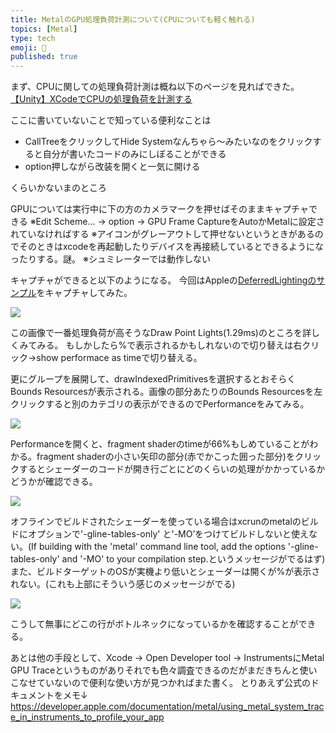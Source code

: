 ```yaml
---
title: MetalのGPU処理負荷計測について(CPUについても軽く触れる)
topics: [Metal]
type: tech
emoji: 💛
published: true
---
```

まず、CPUに関しての処理負荷計測は概ね以下のページを見ればできた。
[【Unity】XCodeでCPUの処理負荷を計測する](https://light11.hatenadiary.com/entry/2019/10/20/032721)

ここに書いていないことで知っている便利なことは

- CallTreeをクリックしてHide Systemなんちゃら〜みたいなのをクリックすると自分が書いたコードのみにしぼることができる
- option押しながら改装を開くと一気に開ける

くらいかないまのところ


GPUについては実行中に下の方のカメラマークを押せばそのままキャプチャできる
※Edit Scheme… → option → GPU Frame CaptureをAutoかMetalに設定されていなければする
※アイコンがグレーアウトして押せないというときがあるのでそのときはxcodeを再起動したりデバイスを再接続しているとできるようになったりする。謎。
※シュミレーターでは動作しない

キャプチャができると以下のようになる。
今回はAppleの[DeferredLightingのサンプル](https://developer.apple.com/documentation/metal/rendering_a_scene_with_deferred_lighting)をキャプチャしてみた。


![](https://paper-attachments.dropbox.com/s_942E4D3B3B068B71EC63C5F83B949BABCC7A62B38BC5411181D9564C087C0B72_1596460271917_+2020-08-03+22.10.43.png)


この画像で一番処理負荷が高そうなDraw Point Lights(1.29ms)のところを詳しくみてみる。
もしかしたら%で表示されるかもしれないので切り替えは右クリック→show performace as timeで切り替える。

更にグループを展開して、drawIndexedPrimitivesを選択するとおそらくBounds Resourcesが表示される。画像の部分あたりのBounds Resourcesを左クリックすると別のカテゴリの表示ができるのでPerformanceをみてみる。


![](https://paper-attachments.dropbox.com/s_942E4D3B3B068B71EC63C5F83B949BABCC7A62B38BC5411181D9564C087C0B72_1596460755364_+2020-08-03+22.15.21.png)



Performanceを開くと、fragment shaderのtimeが66%もしめていることがわかる。fragment shaderの小さい矢印の部分(赤でかこった囲った部分)をクリックするとシェーダーのコードが開き行ごとにどのくらいの処理がかかっているかどうかが確認できる。

![](https://paper-attachments.dropbox.com/s_942E4D3B3B068B71EC63C5F83B949BABCC7A62B38BC5411181D9564C087C0B72_1596461639457_+2020-08-03+22.18.38.png)


オフラインでビルドされたシェーダーを使っている場合はxcrunのmetalのビルドにオプションで'-gline-tables-only' と'-MO’をつけてビルドしないと使えない。(If building with the 'metal' command line tool, add the options '-gline-tables-only' and '-MO' to your compilation step.というメッセージがでるはず)また、ビルドターゲットのOSが実機より低いとシェーダーは開くが%が表示されない。(これも上部にそういう感じのメッセージがでる)


![](https://paper-attachments.dropbox.com/s_942E4D3B3B068B71EC63C5F83B949BABCC7A62B38BC5411181D9564C087C0B72_1596461725071_+2020-08-03+22.22.21.png)


こうして無事にどこの行がボトルネックになっているかを確認することができる。

あとは他の手段として、Xcode → Open Developer tool → InstrumentsにMetal GPU Traceというものがありそれでも色々調査できるのだがまだきちんと使いこなせていないので便利な使い方が見つかればまた書く。
とりあえず公式のドキュメントをメモ↓
https://developer.apple.com/documentation/metal/using_metal_system_trace_in_instruments_to_profile_your_app
